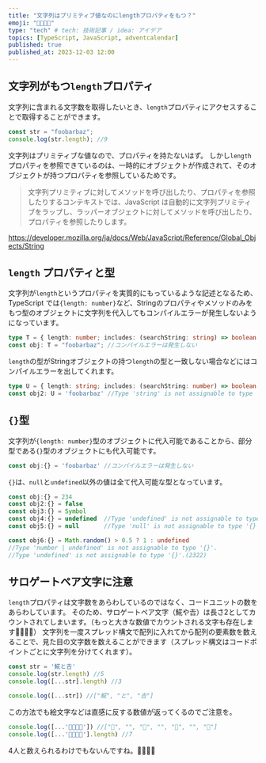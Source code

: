 ```yaml
---
title: "文字列はプリミティブ値なのにlengthプロパティをもつ？"
emoji: "👨‍👩‍👧‍👧"
type: "tech" # tech: 技術記事 / idea: アイデア
topics: [TypeScript, JavaScript, adventcalendar]
published: true
published_at: 2023-12-03 12:00
---
```


## 文字列がもつ`length`プロパティ

文字列に含まれる文字数を取得したいとき、`length`プロパティにアクセスすることで取得することができます。

```ts
const str = "foobarbaz";
console.log(str.length); //9
```


文字列はプリミティブな値なので、プロパティを持たないはず。
しかし`length`プロパティを参照できているのは、一時的にオブジェクトが作成されて、そのオブジェクトが持つプロパティを参照しているためです。

> 文字列プリミティブに対してメソッドを呼び出したり、プロパティを参照したりするコンテキストでは、JavaScript は自動的に文字列プリミティブをラップし、ラッパーオブジェクトに対してメソッドを呼び出したり、プロパティを参照したりします。

 https://developer.mozilla.org/ja/docs/Web/JavaScript/Reference/Global_Objects/String

## `length` プロパティと型

文字列が`length`というプロパティを実質的にもっているような記述となるため、TypeScript では`{length: number}`など、Stringのプロパティやメソッドのみをもつ型のオブジェクトに文字列を代入してもコンパイルエラーが発生しないようになっています。

```ts
type T = { length: number; includes: (searchString: string) => boolean };
const obj: T = "foobarbaz"; //コンパイルエラーは発生しない
```
```length```の型がStringオブジェクトの持つ```length```の型と一致しない場合などにはコンパイルエラーを出してくれます。
```ts
type U = { length: string; includes: (searchString: number) => boolean };
const obj2: U = 'foobarbaz' //Type 'string' is not assignable to type 'U'.2322)
```
## `{}`型
文字列が```{length: number}```型のオブジェクトに代入可能であることから、部分型である```{}```型のオブジェクトにも代入可能です。
```ts
const obj:{} = 'foobarbaz' //コンパイルエラーは発生しない
```

`{}`は、`null`と`undefined`以外の値は全て代入可能な型となっています。
```ts
const obj:{} = 234
const obj2:{} = false
const obj3:{} = Symbol
const obj4:{} = undefined  //Type 'undefined' is not assignable to type '{}'.(2322)
const obj5:{} = null       //Type 'null' is not assignable to type '{}'.(2322)

const obj6:{} = Math.random() > 0.5 ? 1 : undefined
//Type 'number | undefined' is not assignable to type '{}'.
//Type 'undefined' is not assignable to type '{}'.(2322)
```

## サロゲートペア文字に注意
`length`プロパティは文字数をあらわしているのではなく、コードユニットの数をあらわしています。
そのため、サロゲートペア文字（𩸽や𠮷）は長さ2としてカウントされてしまいます。（もっと大きな数値でカウントされる文字も存在します👨‍👩‍👧‍👧）
文字列を一度スプレッド構文で配列に入れてから配列の要素数を数えることで、見た目の文字数を数えることができます（スプレッド構文はコードポイントごとに文字列を分けてくれます）。
```ts
const str = '𩸽と𠮷'
console.log(str.length) //5
console.log([...str].length) //3

console.log([...str]) //["𩸽", "と", "𠮷"] 
```

この方法でも絵文字などは直感に反する数値が返ってくるのでご注意を。
```ts
console.log([...'👨‍👩‍👧‍👧']) //["👨", "‍", "👩", "‍", "👧", "‍", "👧"] 
console.log([...'👨‍👩‍👧‍👧'].length) //7
```
4人と数えられるわけでもないんですね。👨👩👧👧